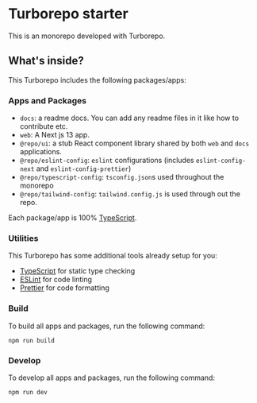 # Turborepo starter

This is an monorepo developed with Turborepo.

## What's inside?

This Turborepo includes the following packages/apps:

### Apps and Packages

- `docs`: a readme docs. You can add any readme files in it like how to contribute etc.
- `web`: A Next js 13 app.
- `@repo/ui`: a stub React component library shared by both `web` and `docs` applications.
- `@repo/eslint-config`: `eslint` configurations (includes `eslint-config-next` and `eslint-config-prettier`)
- `@repo/typescript-config`: `tsconfig.json`s used throughout the monorepo
- `@repo/tailwind-config`: `tailwind.config.js` is used through out the repo.

Each package/app is 100% [TypeScript](https://www.typescriptlang.org/).

### Utilities

This Turborepo has some additional tools already setup for you:

- [TypeScript](https://www.typescriptlang.org/) for static type checking
- [ESLint](https://eslint.org/) for code linting
- [Prettier](https://prettier.io) for code formatting

### Build

To build all apps and packages, run the following command:

```
npm run build
```

### Develop

To develop all apps and packages, run the following command:

```
npm run dev
```
